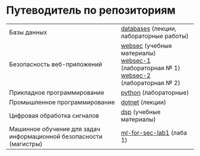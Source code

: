 # Путеводитель по репозиториям

<table>

<tr>
  <td>Базы данных</td>
  <td><a href="../../../databases">databases</a> (лекции, лабораторные работы)</td>
</tr>

<tr>
  <td>Безопасность веб-приложений</td>
  <td>
      <a href="https://github.com/itsecd/websec/">websec</a> (учебные материалы)<br/>
      <a href="https://github.com/itsecd/websec-1/">websec-1</a> (лабораторная № 1)<br/>
      <a href="https://github.com/itsecd/websec-2/">websec-2</a> (лабораторная № 2)
  </td>
</tr>

<tr>
  <td>Прикладное программирование</td>
  <td><a href="../../../python">python</a> (лабораторные)</td>
</tr>

<tr>
  <td>Промышленное программирование</td>
  <td><a href="../../../dotnet">dotnet</a> (лекции)</td>
</tr>

<tr>
  <td>Цифровая обработка сигналов</td>
  <td><a href="../../../dsp">dsp</a> (учебные материалы)</td>
</tr>

<tr>
  <td>Машинное обучение для задач информационной безопасности (магистры)</td>
  <td><a href="../../ml-for-sec-lab1">ml-for-sec-lab1</a> (лаба 1)</td>
</tr>

</table>
